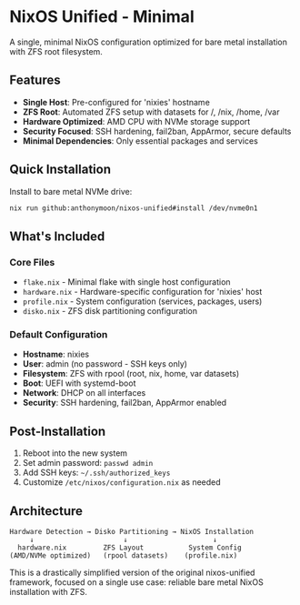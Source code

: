 # NixOS Unified - Minimal

A single, minimal NixOS configuration optimized for bare metal installation with ZFS root filesystem.

## Features

- **Single Host**: Pre-configured for 'nixies' hostname
- **ZFS Root**: Automated ZFS setup with datasets for /, /nix, /home, /var
- **Hardware Optimized**: AMD CPU with NVMe storage support
- **Security Focused**: SSH hardening, fail2ban, AppArmor, secure defaults
- **Minimal Dependencies**: Only essential packages and services

## Quick Installation

Install to bare metal NVMe drive:

```bash
nix run github:anthonymoon/nixos-unified#install /dev/nvme0n1
```

## What's Included

### Core Files
- `flake.nix` - Minimal flake with single host configuration
- `hardware.nix` - Hardware-specific configuration for 'nixies' host
- `profile.nix` - System configuration (services, packages, users)
- `disko.nix` - ZFS disk partitioning configuration

### Default Configuration
- **Hostname**: nixies
- **User**: admin (no password - SSH keys only)
- **Filesystem**: ZFS with rpool (root, nix, home, var datasets)
- **Boot**: UEFI with systemd-boot
- **Network**: DHCP on all interfaces
- **Security**: SSH hardening, fail2ban, AppArmor enabled

## Post-Installation

1. Reboot into the new system
2. Set admin password: `passwd admin`
3. Add SSH keys: `~/.ssh/authorized_keys`
4. Customize `/etc/nixos/configuration.nix` as needed

## Architecture

```
Hardware Detection → Disko Partitioning → NixOS Installation
     ↓                      ↓                     ↓
  hardware.nix         ZFS Layout           System Config
(AMD/NVMe optimized)   (rpool datasets)    (profile.nix)
```

This is a drastically simplified version of the original nixos-unified framework, focused on a single use case: reliable bare metal NixOS installation with ZFS.